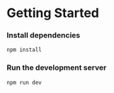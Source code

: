 # Getting Started

### Install dependencies

`npm install`

### Run the development server

`npm run dev`
